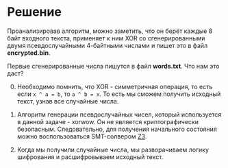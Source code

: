 # Решение

Проанализировав алгоритм, можно заметить, 
что он берёт каждые 8 байт входного текста, 
применяет к ним XOR со сгенерированными двумя псевдослучайными 4-байтными числами и пишет это в файл **encrypted.bin**.

Первые сгенерированные числа пишутся в файл **words.txt**. Что нам это даст?

0. Необходимо помнить, что XOR - симметричная операция, то есть если ```x ^ a = b```, то ```a ^ b = x```. 
То есть мы сможем получить исходный текст, узнав все случайные числа.

1. Алгоритм генерации псевдослучайных чисел, который используется в данной задаче - xorwow. 
Он не является криптографически безопасным.
Следовательно, для получения начального состояния можно воспользоваться SMT-солвером [Z3](https://pypi.org/project/z3-solver/).

2. Когда мы получили случайные числа, мы разворачиваем логику шифрования и расшифровываем исходный текст.
